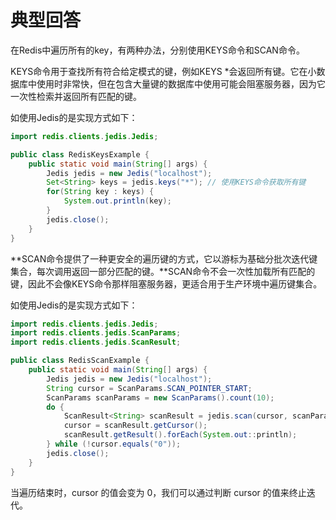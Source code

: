 # 典型回答

在Redis中遍历所有的key，有两种办法，分别使用KEYS命令和SCAN命令。

KEYS命令用于查找所有符合给定模式的键，例如KEYS *会返回所有键。它在小数据库中使用时非常快，但在包含大量键的数据库中使用可能会阻塞服务器，因为它一次性检索并返回所有匹配的键。

如使用Jedis的是实现方式如下：

```java
import redis.clients.jedis.Jedis;

public class RedisKeysExample {
    public static void main(String[] args) {
        Jedis jedis = new Jedis("localhost");
        Set<String> keys = jedis.keys("*"); // 使用KEYS命令获取所有键
        for(String key : keys) {
            System.out.println(key);
        }
        jedis.close();
    }
}
```

**SCAN命令提供了一种更安全的遍历键的方式，它以游标为基础分批次迭代键集合，每次调用返回一部分匹配的键。**SCAN命令不会一次性加载所有匹配的键，因此不会像KEYS命令那样阻塞服务器，更适合用于生产环境中遍历键集合。

如使用Jedis的是实现方式如下：

```java
import redis.clients.jedis.Jedis;
import redis.clients.jedis.ScanParams;
import redis.clients.jedis.ScanResult;

public class RedisScanExample {
    public static void main(String[] args) {
        Jedis jedis = new Jedis("localhost");
        String cursor = ScanParams.SCAN_POINTER_START;
        ScanParams scanParams = new ScanParams().count(10);
        do {
            ScanResult<String> scanResult = jedis.scan(cursor, scanParams);
            cursor = scanResult.getCursor();
            scanResult.getResult().forEach(System.out::println);
        } while (!cursor.equals("0"));
        jedis.close();
    }
}

```

当遍历结束时，cursor 的值会变为 0，我们可以通过判断 cursor 的值来终止迭代。
